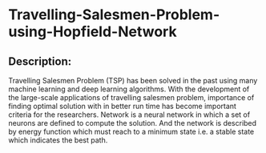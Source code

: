 # Travelling-Salesmen-Problem-using-Hopfield-Network
## Description:
Travelling Salesmen Problem (TSP) has been solved in the past using many machine learning and deep learning algorithms. With the development of the large-scale applications of travelling salesmen problem, importance of finding optimal solution with in better run time has become important criteria for the researchers. Network is a neural network in which a set of neurons are defined to compute the solution. And the network is described by energy function which must reach to a minimum state i.e. a stable state which indicates the best path.
